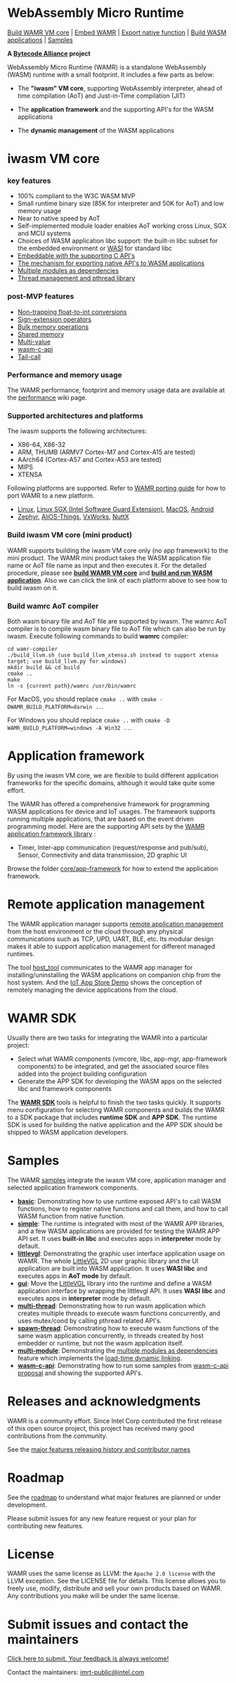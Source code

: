 WebAssembly Micro Runtime
=========================
[Build WAMR VM core](./doc/build_wamr.md) | [Embed WAMR](./doc/embed_wamr.md) | [Export native function](./doc/export_native_api.md) | [Build WASM applications](./doc/build_wasm_app.md) | [Samples](https://github.com/bytecodealliance/wasm-micro-runtime#samples)

**A [Bytecode Alliance][BA] project**

[BA]: https://bytecodealliance.org/

WebAssembly Micro Runtime (WAMR) is a standalone WebAssembly (WASM) runtime with a small footprint. It includes a few parts as below:
- The **"iwasm" VM core**, supporting WebAssembly interpreter, ahead of time compilation (AoT) and Just-in-Time compilation (JIT)

- The **application framework** and the supporting API's for the WASM applications

- The **dynamic management** of the WASM applications

iwasm VM core
=========================

### key features

- 100% compliant to the W3C WASM MVP
- Small runtime binary size (85K for interpreter and 50K for AoT) and low memory usage
- Near to native speed by AoT
- Self-implemented module loader enables AoT working cross Linux, SGX and MCU systems
- Choices of WASM application libc support: the built-in libc subset for the embedded environment or [WASI](https://github.com/WebAssembly/WASI) for standard libc
- [Embeddable with the supporting C API's](./doc/embed_wamr.md)
- [The mechanism for exporting native API's to WASM applications](./doc/export_native_api.md)
- [Multiple modules as dependencies](./doc/multi_module.md)
- [Thread management and pthread library](./doc/pthread_library.md)

### post-MVP features
- [Non-trapping float-to-int conversions](https://github.com/WebAssembly/nontrapping-float-to-int-conversions)
- [Sign-extension operators](https://github.com/WebAssembly/sign-extension-ops)
- [Bulk memory operations](https://github.com/WebAssembly/bulk-memory-operations)
- [Shared memory](https://github.com/WebAssembly/threads/blob/main/proposals/threads/Overview.md#shared-linear-memory)
- [Multi-value](https://github.com/WebAssembly/multi-value)
- [wasm-c-api](https://github.com/WebAssembly/wasm-c-api)
- [Tail-call](https://github.com/WebAssembly/tail-call)

### Performance and memory usage
The WAMR performance, footprint and memory usage data are available at the [performance](../../wiki/Performance) wiki page.

### Supported architectures and platforms

The iwasm supports the following architectures:

- X86-64, X86-32
- ARM, THUMB (ARMV7 Cortex-M7 and Cortex-A15 are tested)
- AArch64 (Cortex-A57 and Cortex-A53 are tested)
- MIPS
- XTENSA

Following platforms are supported. Refer to [WAMR porting guide](./doc/port_wamr.md) for how to port WAMR to a new platform.

- [Linux](./doc/build_wamr.md#linux),  [Linux SGX (Intel Software Guard Extension)](./doc/linux_sgx.md),  [MacOS](./doc/build_wamr.md#macos),  [Android](./doc/build_wamr.md#android)
- [Zephyr](./doc/build_wamr.md#zephyr),  [AliOS-Things](./doc/build_wamr.md#alios-things),  [VxWorks](./doc/build_wamr.md#vxworks), [NuttX](./doc/build_wamr.md#nuttx)

### Build iwasm VM core (mini product)

WAMR supports building the iwasm VM core only (no app framework) to the mini product. The WAMR mini product takes the WASM application file name or AoT file name as input and then executes it. For the detailed procedure, please see **[build WAMR VM core](./doc/build_wamr.md)** and **[build and run WASM application](./doc/build_wasm_app.md)**. Also we can click the link of each platform above to see how to build iwasm on it.

### Build wamrc AoT compiler

Both wasm binary file and AoT file are supported by iwasm. The wamrc AoT compiler is to compile wasm binary file to AoT file which can also be run by iwasm. Execute following commands to build **wamrc** compiler:

```shell
cd wamr-compiler
./build_llvm.sh (use build_llvm_xtensa.sh instead to support xtensa target; use build_llvm.py for windows)
mkdir build && cd build
cmake ..
make
ln -s {current path}/wamrc /usr/bin/wamrc
```
For MacOS, you should replace `cmake ..` with `cmake -DWAMR_BUILD_PLATFORM=darwin ..`.

For Windows you should replace `cmake ..` with `cmake -D WAMR_BUILD_PLATFORM=windows -A Win32 ..`.

Application framework
===================================

By using the iwasm VM core, we are flexible to build different application frameworks for the specific domains, although it would take quite some effort.

The WAMR has offered a comprehensive framework for programming WASM applications for device and IoT usages. The framework supports running multiple applications, that are based on the event driven programming model. Here are the supporting API sets by the [WAMR application framework library](./doc/wamr_api.md) :

- Timer,  Inter-app communication (request/response and pub/sub), Sensor, Connectivity and data transmission, 2D graphic UI

Browse the folder  [core/app-framework](./core/app-framework) for how to extend the application framework.

# Remote application management

The WAMR application manager supports [remote application management](./core/app-mgr) from the host environment or the cloud through any physical communications such as TCP, UPD, UART, BLE, etc. Its modular design makes it able to support application management for different managed runtimes.

The tool [host_tool](./test-tools/host-tool) communicates to the WAMR app manager for installing/uninstalling the WASM applications on companion chip from the host system. And the [IoT App Store Demo](./test-tools/IoT-APP-Store-Demo/) shows the conception of remotely managing the device applications from the cloud.


WAMR SDK
==========

Usually there are two tasks for integrating the WAMR into a particular project:

- Select what WAMR components (vmcore, libc, app-mgr, app-framework components) to be integrated, and get the associated source files added into the project building configuration
- Generate the APP SDK for developing the WASM apps on the selected libc and framework components

The **[WAMR SDK](./wamr-sdk)** tools is helpful to finish the two tasks quickly. It supports menu configuration for selecting WAMR components and builds the WAMR to a SDK package that includes **runtime SDK** and **APP SDK**. The runtime SDK is used for building the native application and the APP SDK should be shipped to WASM application developers.


Samples
=================

The WAMR [samples](./samples) integrate the iwasm VM core, application manager and selected application framework components.

- [**basic**](./samples/basic): Demonstrating how to use runtime exposed API's to call WASM functions, how to register native functions and call them, and how to call WASM function from native function.
- **[simple](./samples/simple/README.md)**: The runtime is integrated with most of the WAMR APP libraries, and a few WASM applications are provided for testing the WAMR APP API set. It uses **built-in libc** and executes apps in **interpreter** mode by default.
- **[littlevgl](./samples/littlevgl/README.md)**: Demonstrating the graphic user interface application usage on WAMR. The whole [LittleVGL](https://github.com/lvgl/) 2D user graphic library and the UI application are built into WASM application.  It uses **WASI libc** and executes apps in **AoT mode** by default.
- **[gui](./samples/gui/README.md)**: Move the [LittleVGL](https://github.com/lvgl/) library into the runtime and define a WASM application interface by wrapping the littlevgl API. It uses **WASI libc** and executes apps in **interpreter** mode by default.
- **[multi-thread](./samples/multi-thread/)**: Demonstrating how to run wasm application which creates multiple threads to execute wasm functions concurrently, and uses mutex/cond by calling pthread related API's.
- **[spawn-thread](./samples/spawn-thread)**: Demonstrating how to execute wasm functions of the same wasm application concurrently, in threads created by host embedder or runtime, but not the wasm application itself.
- **[multi-module](./samples/multi-module)**: Demonstrating the [multiple modules as dependencies](./doc/multi_module.md) feature which implements the [load-time dynamic linking](https://webassembly.org/docs/dynamic-linking/).
- **[wasm-c-api](./samples/wasm-c-api/README.md)**: Demonstrating how to run some samples from [wasm-c-api proposal](https://github.com/WebAssembly/wasm-c-api) and showing the supported API's.


Releases and acknowledgments
============================

WAMR is a community effort. Since Intel Corp contributed the first release of this open source project, this project has received many good contributions from the community.

See the [major features releasing history and contributor names](./doc/release_ack.md)


Roadmap
=======

See the [roadmap](./doc/roadmap.md) to understand what major features are planned or under development.

Please submit issues for any new feature request or your plan for contributing new features.


License
=======
WAMR uses the same license as LLVM: the `Apache 2.0 license` with the LLVM
exception. See the LICENSE file for details. This license allows you to freely
use, modify, distribute and sell your own products based on WAMR.
Any contributions you make will be under the same license.


Submit issues and contact the maintainers
=========================================
[Click here to submit. Your feedback is always welcome!](https://github.com/intel/wasm-micro-runtime/issues/new)


Contact the maintainers: imrt-public@intel.com

